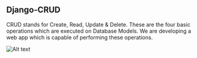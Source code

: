 ## Django-CRUD
CRUD stands for Create, Read, Update & Delete. These are the four basic operations which are executed on Database Models. We are developing a web app which is capable of performing these operations.

![Alt text](https://drive.google.com/drive/u/0/my-drive, "a title")
